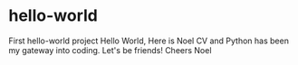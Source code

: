 # hello-world
First hello-world project
Hello World,
Here is Noel CV and Python has been my gateway into coding. 
Let's be friends!
Cheers
Noel
